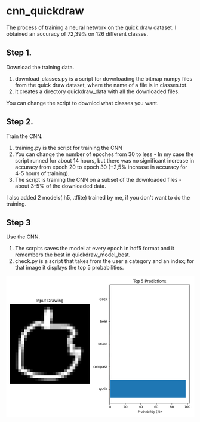 # cnn_quickdraw
The process of training a neural network on the quick draw dataset.
I obtained an accuracy of 72,39% on 126 different classes.

## Step 1.
Download the training data.

1. download_classes.py is a script for downloading the bitmap numpy files from the quick draw dataset, where the name of a file is in classes.txt.
2. it creates a directory quickdraw_data with all the downloaded files.

You can change the script to downlod what classes you want.

## Step 2.
Train the CNN.

1. training.py is the script for training the CNN 
2. You can change the number of epoches from 30 to less - In my case the script runned for about 14 hours, but there was no significant increase in accuracy from epoch 20 to epoch 30 (+2,5% increase in accuracy for 4-5 hours of training).
3. The script is training the CNN on a subset of the downloaded files - about 3-5% of the downloaded data.

I also added 2 models(.h5, .tflite) trained by me, if you don't want to do the training.  

## Step 3
Use the CNN.

1. The scrpits saves the model at every epoch in hdf5 format and it remembers the best in quickdraw_model_best.
2. check.py is a script that takes from the user a category and an index; for that image it displays the top 5 probabilities.

![Example Prediction](figure.png)
